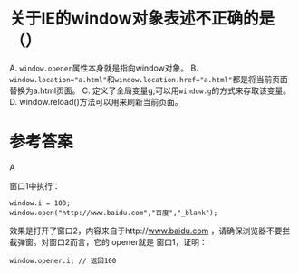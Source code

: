 # 关于IE的window对象表述不正确的是（）
A. `window.opener`属性本身就是指向window对象。
B. `window.location="a.html"`和`window.location.href="a.html"`都是将当前页面替换为a.html页面。
C.  定义了全局变量g;可以用`window.g`的方式来存取该变量。
D. window.reload()方法可以用来刷新当前页面。

# 参考答案
A

窗口1中执行：

```
window.i = 100;
window.open("http://www.baidu.com","百度","_blank");
```


效果是打开了窗口2，内容来自于http://www.baidu.com ，请确保浏览器不要拦截弹窗。对窗口2而言，它的 opener就是 窗口1，证明：


```
window.opener.i; // 返回100
```

